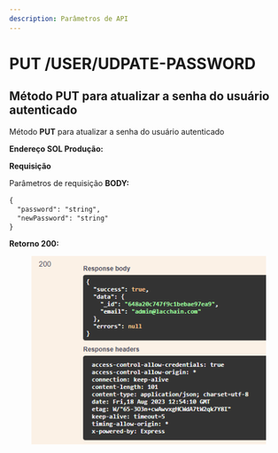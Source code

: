 ```yaml
---
description: Parâmetros de API
---
```


# PUT /USER/UDPATE-PASSWORD

## Método PUT para atualizar a senha do usuário autenticado

Método **PUT** para atualizar a senha do usuário autenticado

**Endereço SOL Produção:**&#x20;

**Requisição**

Parâmetros de requisição **BODY:**

```
{
  "password": "string",
  "newPassword": "string"
}
```

**Retorno 200:**

<figure><img src="../../.gitbook/assets/Screenshot_17.png" alt=""><figcaption></figcaption></figure>

